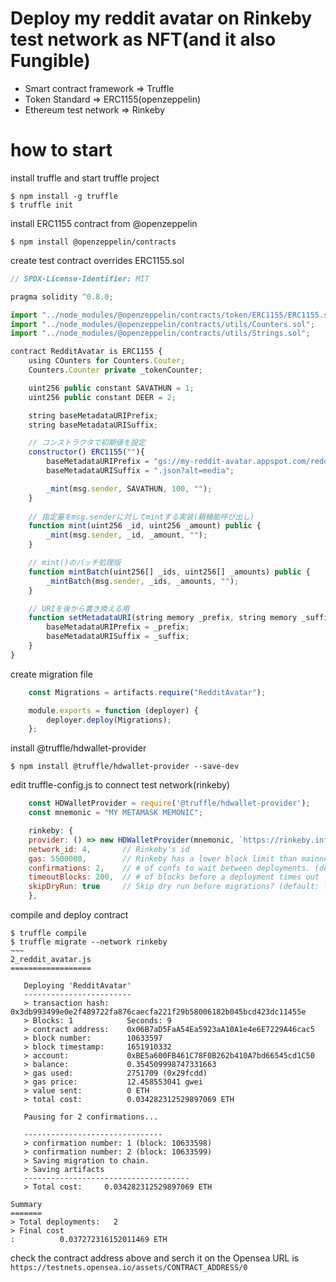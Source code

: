 # Deploy my reddit avatar on Rinkeby test network as NFT(and it also Fungible)
- Smart contract framework => Truffle
- Token Standard => ERC1155(openzeppelin)
- Ethereum test network => Rinkeby

# how to start 
install truffle and start truffle project
```
$ npm install -g truffle
$ truffle init
```

install ERC1155 contract from @openzeppelin
```
$ npm install @openzeppelin/contracts
```

create test contract overrides ERC1155.sol
```javascript
// SPDX-License-Identifier: MIT

pragma solidity ^0.8.0;

import "../node_modules/@openzeppelin/contracts/token/ERC1155/ERC1155.sol";
import "../node_modules/@openzeppelin/contracts/utils/Counters.sol";
import "../node_modules/@openzeppelin/contracts/utils/Strings.sol";

contract RedditAvatar is ERC1155 {
    using COunters for Counters.Couter;
    Counters.Counter private _tokenCounter;

    uint256 public constant SAVATHUN = 1;
    uint256 public constant DEER = 2;

    string baseMetadataURIPrefix;
    string baseMetadataURISuffix;

    // コンストラクタで初期値を設定
    constructor() ERC1155(""){
        baseMetadataURIPrefix = "gs://my-reddit-avatar.appspot.com/reddit-avatar.png";
        baseMetadataURISuffix = ".json?alt=media";

        _mint(msg.sender, SAVATHUN, 100, "");
    }
    
    // 指定量をmsg.senderに対してmintする実装(親機能呼び出し)
    function mint(uint256 _id, uint256 _amount) public {
        _mint(msg.sender, _id, _amount, "");
    }

    // mint()のバッチ処理版
    function mintBatch(uint256[] _ids, uint256[] _amounts) public {
        _mintBatch(msg.sender, _ids, _amounts, "");
    }

    // URIを後から書き換える用
    function setMetadataURI(string memory _prefix, string memory _suffix) public {
        baseMetadataURIPrefix = _prefix;
        baseMetadataURISuffix = _suffix;
    }   
}
```

create migration file
```javascript
    const Migrations = artifacts.require("RedditAvatar");

    module.exports = function (deployer) {
        deployer.deploy(Migrations);
    };  
```

install @truffle/hdwallet-provider
```
$ npm install @truffle/hdwallet-provider --save-dev
```

edit truffle-config.js to connect test network(rinkeby)
```javascript
    const HDWalletProvider = require('@truffle/hdwallet-provider');
    const mnemonic = "MY METAMASK MEMONIC";

    rinkeby: {
    provider: () => new HDWalletProvider(mnemonic, `https://rinkeby.infura.io/v3/MY_ACCESS_TOKENa`),
    network_id: 4,       // Rinkeby's id
    gas: 5500000,        // Rinkeby has a lower block limit than mainnet
    confirmations: 2,    // # of confs to wait between deployments. (default: 0)
    timeoutBlocks: 200,  // # of blocks before a deployment times out  (minimum/default: 50)
    skipDryRun: true     // Skip dry run before migrations? (default: false for public nets )
    },
```

compile and deploy contract 
```
$ truffle compile
$ truffle migrate --network rinkeby
~~~
2_reddit_avatar.js
==================

   Deploying 'RedditAvatar'
   ------------------------
   > transaction hash:    0x3db993499e0e2f489722fa876caecfa221f29b58006182b045bcd423dc11455e
   > Blocks: 1            Seconds: 9
   > contract address:    0x06B7aD5FaA54Ea5923aA10A1e4e6E7229A46cac5
   > block number:        10633597
   > block timestamp:     1651910332
   > account:             0xBE5a600FB461C78F0B262b410A7bd66545cd1C50
   > balance:             0.354509998747331663
   > gas used:            2751709 (0x29fcdd)
   > gas price:           12.458553041 gwei
   > value sent:          0 ETH
   > total cost:          0.034282312529897069 ETH

   Pausing for 2 confirmations...

   -------------------------------
   > confirmation number: 1 (block: 10633598)
   > confirmation number: 2 (block: 10633599)
   > Saving migration to chain.
   > Saving artifacts
   -------------------------------------
   > Total cost:     0.034282312529897069 ETH

Summary
=======
> Total deployments:   2
> Final cost
:          0.037272316152011469 ETH
```

check the contract address above and serch it on the Opensea
URL is `https://testnets.opensea.io/assets/CONTRACT_ADDRESS/0`






